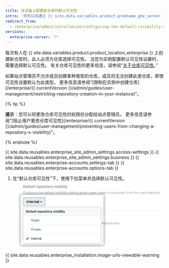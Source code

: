 ```yaml
---
title: 在设备上配置新仓库的默认可见性
intro: '您可以将通过 {{ site.data.variables.product.prodname_ghe_server }} 设备上的 Web 界面创建的所有新仓库的默认可见性设为私有或公共。'
redirect_from:
  - /enterprise/admin/installation/configuring-the-default-visibility-of-new-repositories-on-your-appliance
versions:
  enterprise-server: '*'
---
```


每次有人在 {{ site.data.variables.product.product_location_enterprise }} 上创建新仓库时，此人必须为仓库选择可见性。 当您为实例配置默认可见性设置时，需要选择默认可见性。 有关仓库可见性的更多信息，请参阅“[关于仓库可见性](/github/creating-cloning-and-archiving-repositories/about-repository-visibility)。”

如果站点管理员不允许成员创建某种类型的仓库，成员将无法创建此类仓库，即使可见性设置默认为此类型。 更多信息请参阅“[限制在实例中创建仓库](/enterprise/{{ currentVersion }}/admin/guides/user-management/restricting-repository-creation-in-your-instance)”。

{% tip %}

**提示**：您可以将更改仓库可见性的权限仅分配给站点管理员。 更多信息请参阅“[阻止用户更改仓库可见性](/enterprise/{{ currentVersion }}/admin/guides/user-management/preventing-users-from-changing-a-repository-s-visibility)”。

{% endnote %}

{{ site.data.reusables.enterprise_site_admin_settings.access-settings }}
{{ site.data.reusables.enterprise_site_admin_settings.business }}
{{ site.data.reusables.enterprise-accounts.settings-tab }}
{{ site.data.reusables.enterprise-accounts.options-tab }}
1. 在“默认仓库可见性”下，使用下拉菜单并选择默认可见性。 ![用于为实例选择默认仓库可见性的下拉菜单](/assets/images/enterprise/site-admin-settings/default-repository-visibility-settings.png)

{{ site.data.reusables.enterprise_installation.image-urls-viewable-warning }}
